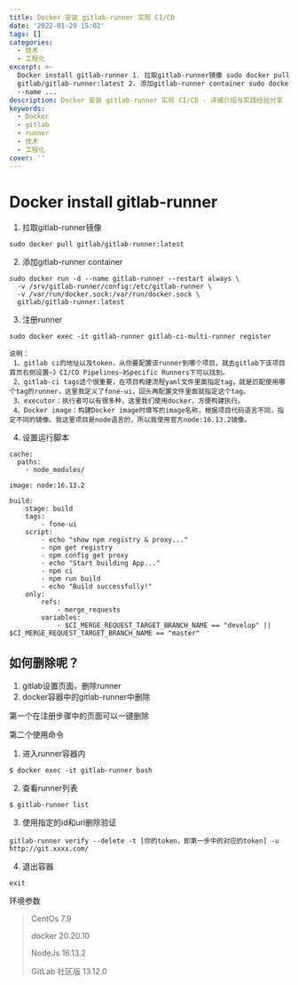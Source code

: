 ```yaml
---
title: Docker 安装 gitlab-runner 实现 CI/CD
date: '2022-01-29 15:02'
tags: []
categories:
  - 技术
  - 工程化
excerpt: >-
  Docker install gitlab-runner 1. 拉取gitlab-runner镜像 sudo docker pull
  gitlab/gitlab-runner:latest 2. 添加gitlab-runner container sudo docker run -d
  --name ...
description: Docker 安装 gitlab-runner 实现 CI/CD - 详细介绍与实践经验分享
keywords:
  - Docker
  - gitlab
  - runner
  - 技术
  - 工程化
cover: ''
---
```


# Docker install gitlab-runner

1. 拉取gitlab-runner镜像

```
sudo docker pull gitlab/gitlab-runner:latest
```

2. 添加gitlab-runner container

```
sudo docker run -d --name gitlab-runner --restart always \
  -v /srv/gitlab-runner/config:/etc/gitlab-runner \
  -v /var/run/docker.sock:/var/run/docker.sock \
  gitlab/gitlab-runner:latest
```

3. 注册runner

```
sudo docker exec -it gitlab-runner gitlab-ci-multi-runner register
```

```
说明： 
 1、gitlab ci的地址以及token，从你要配置该runner到哪个项目，就去gitlab下该项目首页右侧设置—》CI/CD Pipelines—》Specific Runners下可以找到。 
 2、gitlab-ci tags这个很重要，在项目构建流程yaml文件里面指定tag，就是匹配使用哪个tag的runner，这里我定义了fone-ui，回头再配置文件里面就指定这个tag。 
 3、executor：执行者可以有很多种，这里我们使用docker，方便构建执行。 
 4、Docker image：构建Docker image时填写的image名称，根据项目代码语言不同，指定不同的镜像。我这里项目是node语言的，所以我使用官方node:16.13.2镜像。
```

4. 设置运行脚本

```
cache:
  paths:
    - node_modules/

image: node:16.13.2

build:
    stage: build
    tags:
        - fone-ui
    script:
        - echo "show npm registry & proxy..."
        - npm get registry
        - npm config get proxy
        - echo "Start building App..."
        - npm ci
        - npm run build
        - echo "Build successfully!"
    only:
        refs:
            - merge_requests
        variables:
            - $CI_MERGE_REQUEST_TARGET_BRANCH_NAME == "develop" || $CI_MERGE_REQUEST_TARGET_BRANCH_NAME == "master"
```

## 如何删除呢？

1. gitlab设置页面，删除runner
2. docker容器中的gitlab-runner中删除

第一个在注册步骤中的页面可以一键删除

第二个使用命令

1. 进入runner容器内

```
$ docker exec -it gitlab-runner bash
```

2. 查看runner列表

```
$ gitlab-runner list
```

3. 使用指定的id和url删除验证

```
gitlab-runner verify --delete -t [你的token，即第一步中的对应的token] -u http://git.xxxx.com/
```

4. 退出容器

```
exit
```

环境参数

> CentOs 7.9
> 
> docker 20.20.10
> 
> NodeJs 16.13.2
> 
> GitLab 社区版 13.12.0
